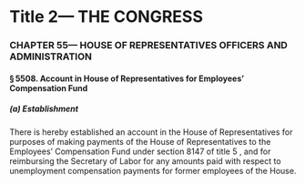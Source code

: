 
# Title 2— THE CONGRESS
### CHAPTER 55— HOUSE OF REPRESENTATIVES OFFICERS AND ADMINISTRATION
#### § 5508. Account in House of Representatives for Employees’ Compensation Fund
##### (a) Establishment

There is hereby established an account in the House of Representatives for purposes of making payments of the House of Representatives to the Employees’ Compensation Fund under section 8147 of title 5 , and for reimbursing the Secretary of Labor for any amounts paid with respect to unemployment compensation payments for former employees of the House.
